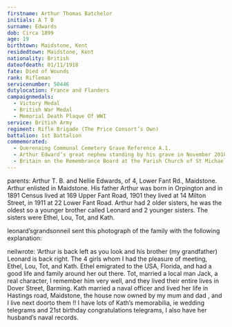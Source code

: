 ```yaml
---
firstname: Arthur Thomas Batchelor
initials: A T B
surname: Edwards
dob: Circa 1899
age: 19
birthtown: Maidstone, Kent
residedtown: Maidstone, Kent
nationality: British
dateofdeath: 01/11/1918
fate: Died of Wounds
rank: Rifleman
servicenumber: 50446
dutylocation: France and Flanders
campaignmedals:
  - Victory Medal
  - British War Medal
  - Memorial Death Plaque Of WWI
service: British Army
regiment: Rifle Brigade (The Price Consort’s Own)
battalion: 1st Battalion 
commemorated:
  - Querenaing Communal Cemetery Grave Reference A.1. 
  - Arthur Edward’s great nephew standing by his grave in November 2018
  - Britain on the Remembrance Board at the Parish Church of St Michael & All Angels, Maidstone
---
```

parents: Arthur T. B. and Nellie Edwards, of 4, Lower Fant Rd., Maidstone. Arthur enlisted in 
Maidstone. His father Arthur was born in Orpington and in 1891 Census lived at 169 Upper Fant 
Road, 1901 they lived at 14 Milton Street, in 1911 at 22 Lower Fant Road. Arthur had 2 older sisters, he was the oldest so
a younger brother called Leonard and 2 younger sisters. The sisters were Ethel, Lou, 
Tot, and Kath.

leonard’sgrandsonneil sent this photograph of the family with the following explanation:

neilwrote: ‘Arthur is back left as you look and his brother (my grandfather) Leonard is back right. 
The 4 girls whom I had the pleasure of meeting, Ethel, Lou, Tot, and Kath. Ethel emigrated to the 
USA, Florida, and had a good life and family around her out there. Tot, married a local man Jack, 
a real character, I remember him very well, and they lived their entire lives in Dover Street, Barming.
Kath married a naval officer and lived her life in Hastings road, Maidstone, the house now owned by
my mum and dad , and I live next doorto them !! I have lots of Kath’s memorabilia, ie wedding 
telegrams and 21st birthday congratulations telegrams, I also have her husband’s naval records.



